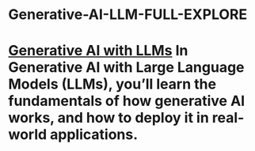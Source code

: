# Generative-AI-LLM-FULL-EXPLORE
# [Generative AI with LLMs](https://www.deeplearning.ai/courses/generative-ai-with-llms/) In Generative AI with Large Language Models (LLMs), you’ll learn the fundamentals of how generative AI works, and how to deploy it in real-world applications.
